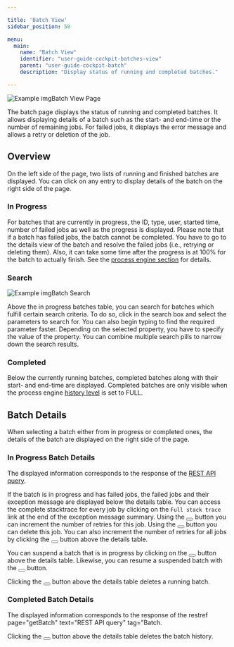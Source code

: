 ```yaml
---

title: 'Batch View'
sidebar_position: 50

menu:
  main:
    name: "Batch View"
    identifier: "user-guide-cockpit-batches-view"
    parent: "user-guide-cockpit-batch"
    description: "Display status of running and completed batches."

---
```


![Example img](./../img/batch.png)Batch View Page

The batch page displays the status of running and completed batches. It allows displaying details of a batch such as the start- and end-time or the number of remaining jobs. For failed jobs, it displays the error message and allows a retry or deletion of the job.

## Overview

On the left side of the page, two lists of running and finished batches are displayed. You can click on any entry to display details of the batch on the right side of the page.

### In Progress

For batches that are currently in progress, the ID, type, user, started time, number of failed jobs as well as the progress is displayed.
Please note that if a batch has failed jobs, the batch cannot be completed.
You have to go to the details view of the batch and resolve the failed jobs (i.e., retrying or deleting them).
Also, it can take some time after the progress is at 100% for the batch to actually finish.
See the [process engine section](../../../user-guide/process-engine/batch.md) for details.

### Search

![Example img](./../img/batch-search.png)Batch Search

Above the in progress batches table, you can search for batches which fulfill certain search criteria.
To do so, click in the search box and select the parameters to search for.
You can also begin typing to find the required parameter faster.
Depending on the selected property, you have to specify the value of the property.
You can combine multiple search pills to narrow down the search results.

### Completed

Below the currently running batches, completed batches along with their start- and end-time are displayed. Completed batches are only visible when the process engine [history level](../../../user-guide/process-engine/history/history-configuration.md#choose-a-history-level) is set to FULL.

## Batch Details

When selecting a batch either from in progress or completed ones, the details of the batch are displayed on the right side of the page.

### In Progress Batch Details

The displayed information corresponds to the response of the [REST API query](#getBatchStatistics).

If the batch is in progress and has failed jobs, the failed jobs and their exception message are displayed below the details table. You can access the complete stacktrace for every job by clicking on the `Full stack trace` link at the end of the exception message summary. Using the <button class="btn btn-xs"><i class="glyphicon glyphicon-repeat"></i></button> button you can increment the number of retries for this job. Using the <button class="btn btn-xs"><i class="glyphicon glyphicon-trash"></i></button> button you can delete this job. You can also increment the number of retries for all jobs by clicking the <button class="btn btn-xs"><i class="glyphicon glyphicon-repeat"></i></button> button above the details table.

You can suspend a batch that is in progress by clicking on the <button class="btn btn-xs"><i class="glyphicon glyphicon-pause"></i></button> button above the details table. Likewise, you can resume a suspended batch with the <button class="btn btn-xs"><i class="glyphicon glyphicon-play"></i></button> button.

Clicking the <button class="btn btn-xs btn-danger"><i class="glyphicon glyphicon-trash"></i></button> button above the details table deletes a running batch.

### Completed Batch Details

The displayed information corresponds to the response of the restref page="getBatch" text="REST API query" tag="Batch.

Clicking the <button class="btn btn-xs btn-danger"><i class="glyphicon glyphicon-trash"></i></button> button above the details table deletes the batch history.